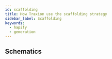 ```yaml
---
id: scaffolding
title: How Traxion use the scaffolding strategy
sidebar_label: Scaffolding
keywords: 
  - hapify
  - generation
---
```


## Schematics

